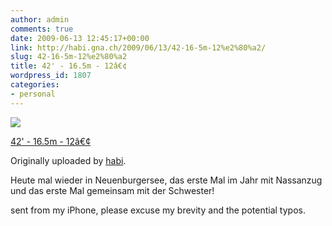```yaml
---
author: admin
comments: true
date: 2009-06-13 12:45:17+00:00
link: http://habi.gna.ch/2009/06/13/42-16-5m-12%e2%80%a2/
slug: 42-16-5m-12%e2%80%a2
title: 42' - 16.5m - 12â€¢
wordpress_id: 1807
categories:
- personal
---
```



 [![](http://farm4.static.flickr.com/3353/3622136226_797e86b310_m.jpg)](http://www.flickr.com/photos/habi/3622136226/)
   

 
  [42' - 16.5m - 12â€¢](http://www.flickr.com/photos/habi/3622136226/)
    

  Originally uploaded by [habi](http://www.flickr.com/people/habi/).
 



Heute mal wieder in Neuenburgersee, das erste Mal im Jahr mit 
Nassanzug und das erste Mal gemeinsam mit der Schwester!  

  

sent from my iPhone, please excuse my brevity and the potential typos.
  

